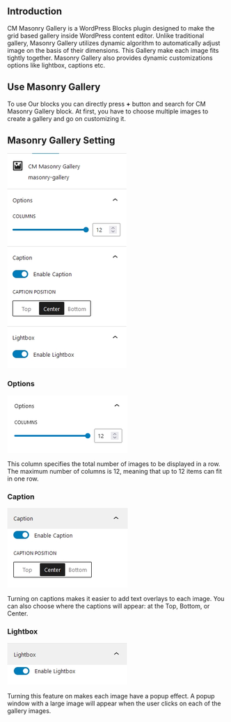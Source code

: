 ## Introduction
CM Masonry Gallery is a WordPress Blocks plugin designed to make the grid based gallery inside WordPress content editor. Unlike traditional gallery, Masonry Gallery utilizes dynamic algorithm to automatically adjust image on the basis of their dimensions. This Gallery  make each image fits tightly together. Masonry Gallery also provides dynamic customizations options like lightbox, captions etc.

## Use Masonry Gallery

To use Our blocks you can directly press <b>+</b> button and search for CM Masonry Gallery block. At first, you have to choose multiple images to create a gallery and go on customizing it.

## Masonry Gallery Setting
![CM  Masonry Gallery Setting](img/gallery/setting.jpg)

### Options
![CM  Masonry Options caption](img/gallery/options.png)

This column specifies the total number of images to be displayed in a row. The maximum number of columns is 12, meaning that up to 12 items can fit in one row.

### Caption
![CM  Masonry Gallery caption](img/gallery/caption.jpg)

Turning on captions makes it easier to add text overlays to each image. You can also choose where the captions will appear: at the Top, Bottom, or Center.

### Lightbox
![CM  Masonry Gallery Lightbox](img/gallery/lightbox.jpg)

Turning this feature on makes each image have a popup effect. A popup window with a large image will appear when the user clicks on each of the gallery images.